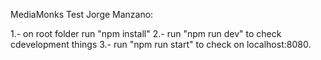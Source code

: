 MediaMonks Test Jorge Manzano:

1.- on root folder run "npm install"
2.- run  "npm run dev" to check cdevelopment things
3.- run "npm run start" to check on localhost:8080.

